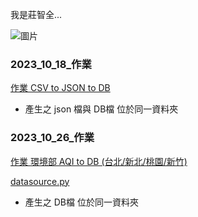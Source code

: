 我是莊智全...

![圖片](https://image.cache.storm.mg/styles/smg-800x533-fp/s3/media/image/2020/11/07/20201107-092915_U13380_M651499_4ac4.jpg?itok=6KFZde7p)



### 2023_10_18_作業
[ 作業 CSV to JSON to DB ](lesson19/homework/20231018.py)

+ 產生之 json 檔與 DB檔 位於同一資料夾


### 2023_10_26_作業
[ 作業 環境部 AQI to DB (台北/新北/桃園/新竹)](20231026_爬環境部toDB\index.py)

[datasource.py](20231026_爬環境部toDB\0.py)

+ 產生之  DB檔 位於同一資料夾